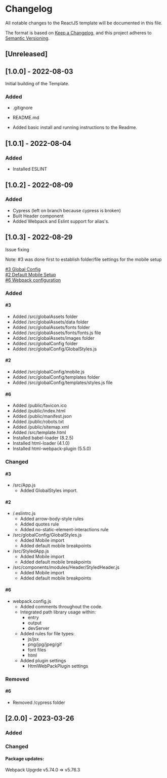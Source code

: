 # Changelog
All notable changes to the ReactJS template will be documented in this file.

The format is based on [Keep a Changelog](https://keepachangelog.com/en/1.0.0/),
and this project adheres to [Semantic Versioning](https://semver.org/spec/v2.0.0.html).

## [Unreleased]

## [1.0.0] - 2022-08-03
Initial building of the Template.

### Added
- .gitignore
- README.md 

- Added basic install and running instructions to the Readme.

## [1.0.1] - 2022-08-04
### Added
- Installed ESLINT

## [1.0.2] - 2022-08-09
### Added
- Cypress (left on branch because cypress is broken)
- Built Header component
- Added Webpack and Eslint support for alias's.

## [1.0.3] - 2022-08-29
Issue fixing

Note: #3 was done first to establish folder/file settings for the mobile setup

[#3 Global Config](https://github.com/karlchvojka/reactjs_template_2022/issues/3)\
[#2 Default Mobile Setup](https://github.com/karlchvojka/reactjs_template_2022/issues/2)\
[#6 Webpack configuration](https://github.com/karlchvojka/reactjs_template_2022/issues/6)

### Added

#### #3
- Added /src/globalAssets folder
- Added /src/globalAssets/data folder
- Added /src/globalAssets/fonts folder
- Added /src/globalAssets/fonts/fonts.js file
- Added /src/globalAssets/images folder
- Added /src/globalConfig folder
- Added /src/globalConfig/GlobalStyles.js

#### #2
- Added /src/globalConfig/mobile.js
- Added /src/globalConfig/templates folder
- Added /src/globalConfig/templates/styles.js file

#### #6
- Added /public/favicon.ico
- Added /public/index.html
- Added /public/manifest.json
- Added /public/robots.txt
- Added /public/sitemap.xml
- Added /src/template.html
- Installed babel-loader (8.2.5)
- Installed html-loader (4.1.0)
- Installed html-webpack-plugin (5.5.0)

### Changed

#### #3
- /src/App.js
  - Added GlobalStyles import.

#### #2
- /.eslintrc.js
  - Added arrow-body-style rules
  - Added quotes rule
  - Added no-static-element-interactions rule
- /src/globalConfig/GlobalStyles.js
  - Added Mobile import
  - Added default mobile breakpoints
- /src/StyledApp.js
  - Added Mobile import
  - Added default mobile breakpoints
- /src/components/modules/Header/StyledHeader.js
  - Added Mobile import
  - Added default mobile breakpoints

#### #6
- webpack.config.js
  - Added comments throughout the code.
  - Integrated path library usage within:
    - entry
    - output
    - devServer
  - Added rules for file types:
    - js/jsx
    - png/jpg/jpeg/gif
    - font files
    - html
  - Added plugin settings
    - HtmlWebPackPlugin settings

### Removed

#### #6
- Removed /cypress folder

## [2.0.0] - 2023-03-26

### Added
### Changed
#### Package updates:
Webpack Upgrde v5.74.0 => v5.76.3